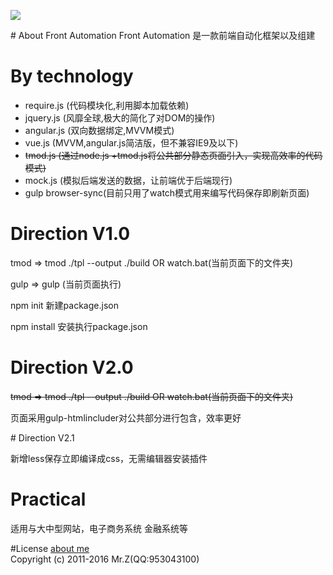 <p><img src="http://wuzuoyi.com/123.png"></p>
# About Front Automation
Front Automation 是一款前端自动化框架以及组建

# By technology
<ul>
<li>require.js (代码模块化,利用脚本加载依赖)</li>
<li>jquery.js (风靡全球,极大的简化了对DOM的操作)</li>
<li>angular.js (双向数据绑定,MVVM模式)</li>
<li>vue.js (MVVM,angular.js简洁版，但不兼容IE9及以下)</li>
<li><del>tmod.js (通过node.js +tmod.js将公共部分静态页面引入，实现高效率的代码模式)</del></li>
<li>mock.js (模拟后端发送的数据，让前端优于后端现行) </li>
<li>gulp browser-sync(目前只用了watch模式用来编写代码保存即刷新页面)</li>
</ul>

# Direction V1.0
<p>tmod => tmod ./tpl --output ./build OR watch.bat(当前页面下的文件夹)</p>
<p>gulp => gulp (当前页面执行)</p>
<p>npm init 新建package.json</p>
<p>npm install 安装执行package.json</p>

# Direction V2.0
<p><del>tmod => tmod ./tpl --output ./build OR watch.bat(当前页面下的文件夹)</del></p>
<p>页面采用gulp-htmlincluder对公共部分进行包含，效率更好</p>
# Direction V2.1
<p>新增less保存立即编译成css，无需编辑器安装插件</p>

# Practical
<p>适用与大中型网站，电子商务系统 金融系统等</p>


#License
<a href="http://wuzuoyi.com">about me</a><br/>
Copyright (c) 2011-2016 Mr.Z(QQ:953043100)

